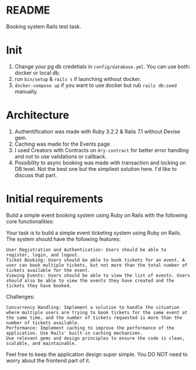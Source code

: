 # README
Booking system Rails test task.

# Init
1. Change your pg db credetials in `config/database.yml`. You can use both: docker or local db.
2. run `bin/setup` & `rails s` if launching without docker.
3. `docker-compose up` if you want to use docker but rub `rails db:seed` manually.

# Architecture
1. Authentification was made with Ruby 3.2.2 & Rails 7.1 without Devise gem.
2. Caching was made for the Events page.
3. I used Creators with Contracts on `dry-contract` for better error handling and not to use validations or callback.
4. Possibility to async booking was made with transaction and locking on DB level. Not the best one but the simpliest solution here. I'd like to discuss that part.

# Initial requirements
Build a simple event booking system using Ruby on Rails with the following core functionalities:

Your task is to build a simple event ticketing system using Ruby on Rails. The system should have the following features:

    User Registration and Authentication: Users should be able to register, login, and logout.
    Ticket Booking: Users should be able to book tickets for an event. A user can book multiple tickets, but not more than the total number of tickets available for the event.
    Viewing Events: Users should be able to view the list of events. Users should also be able to view the events they have created and the tickets they have booked.

Challenges:

    Concurrency Handling: Implement a solution to handle the situation where multiple users are trying to book tickets for the same event at the same time, and the number of tickets requested is more than the number of tickets available.
    Performance: Implement caching to improve the performance of the application. Use Rails' built-in caching mechanisms.
    Use relevant gems and design principles to ensure the code is clean, scalable, and maintainable.

Feel free to keep the application design super simple. You DO NOT need to worry about the frontend part of it.
